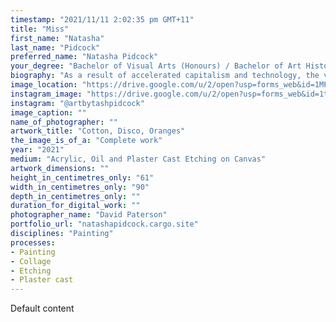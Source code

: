 ```yaml
---
timestamp: "2021/11/11 2:02:35 pm GMT+11"
title: "Miss"
first_name: "Natasha"
last_name: "Pidcock"
preferred_name: "Natasha Pidcock"
your_degree: "Bachelor of Visual Arts (Honours) / Bachelor of Art History and Curatorship"
biography: "As a result of accelerated capitalism and technology, the virtual and physical space we inhabit is characterised by the endless circulation of imagery. My artwork explores how image proliferation in analogue and digital media networks can be represented in painting. The formal elements I employ in my work are influenced by photo-digital techniques of collage, digital image circulation, and the repetition and degradation of printmaking. The decision to use these processes is informed by my research into the history of art and contemporary image culture. I am particularly interested in what ways the painting process can decelerate the speed in which images are consumed. My research asks whether painting can make us more aware of the effect of networks, and the temporality of images in our disposable culture of contemporary capitalism."
image_location: "https://drive.google.com/u/2/open?usp=forms_web&id=1MPE77Lx-YRrtX-OiUAWkN2AIi2D-T_nv"
instagram_image: "https://drive.google.com/u/2/open?usp=forms_web&id=1tsE3sRCdJphY7xfApICkwbVEpuGOHq9H"
instagram: "@artbytashpidcock"
image_caption: ""
name_of_photographer: ""
artwork_title: "Cotton, Disco, Oranges"
the_image_is_of_a: "Complete work"
year: "2021"
medium: "Acrylic, Oil and Plaster Cast Etching on Canvas"
artwork_dimensions: ""
height_in_centimetres_only: "61"
width_in_centimetres_only: "90"
depth_in_centimetres_only: ""
duration_for_digital_work: ""
photographer_name: "David Paterson"
portfolio_url: "natashapidcock.cargo.site"
disciplines: "Painting"
processes:
- Painting
- Collage
- Etching
- Plaster cast
---
```


Default content